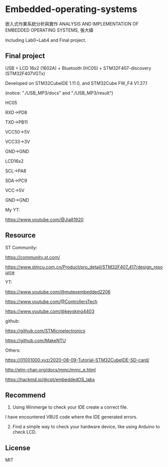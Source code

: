 # Embedded-operating-systems

嵌入式作業系統分析與實作 ANALYSIS AND IMPLEMENTATION OF EMBEDDED OPERATING SYSTEMS, 張大緯

Including Lab0~Lab4 and Final project.


## Final project

USB + LCD 16x2 (1602A) + Bluetooth (HC05) + STM32F407-discovery (STM32F407VGTx)

Developed on STM32CubeIDE 1.11.0, and STM32Cube FW_F4 V1.27.1

(notice: "./USB_MP3/docs"   and   "./USB_MP3/result")

HC05

RXD->PD8

TXD->PB11

VCC50->5V

VCC33->3V

GND->GND


LCD16x2

SCL->PA8

SDA->PC9

VCC->5V

GND->GND


My YT:

https://www.youtube.com/@Jia81920


## Resource

ST Community:

https://community.st.com/

https://www.stmcu.com.cn/Product/pro_detail/STM32F407_417/design_resource

YT:

https://www.youtube.com/@mutexembedded2206

https://www.youtube.com/@ControllersTech

https://www.youtube.com/@keysking4403

github:

https://github.com/STMicroelectronics

https://github.com/MakeNTU

Others:

https://01001000.xyz/2020-08-09-Tutorial-STM32CubeIDE-SD-card/

http://elm-chan.org/docs/mmc/mmc_e.html

https://hackmd.io/@cpt/embeddedOS_labs


## Recommend

1. Using Winmerge to check your IDE create a correct file.

  I have encountered VBUS code where the IDE generated errors.

2. Find a simple way to check your hardware device, like using Arduino to check LCD.


## License

MIT
